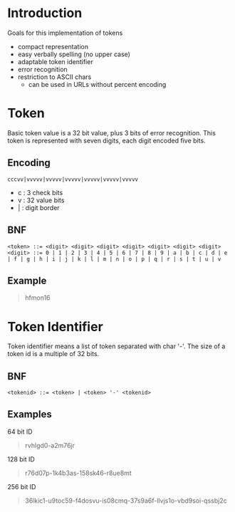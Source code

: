 Introduction
============

Goals for this implementation of tokens

- compact representation
- easy verbally spelling (no upper case)
- adaptable token identifier
- error recognition
- restriction to ASCII chars
    - can be used in URLs without percent encoding

Token
=====

Basic token value is a 32 bit value, plus 3 bits of error recognition. This token is represented with seven digits, each digit encoded five bits.

Encoding
--------

    cccvv|vvvvv|vvvvv|vvvvv|vvvvv|vvvvv|vvvvv

* c : 3 check bits
* v : 32 value bits
* | : digit border

BNF
---

    <token> ::= <digit> <digit> <digit> <digit> <digit> <digit> <digit>
    <digit> ::= 0 | 1 | 2 | 3 | 4 | 5 | 6 | 7 | 8 | 9 | a | b | c | d | e | f | g | h | i | j | k | l | m | n | o | p | q | r | s | t | u | v

Example
-------
 > hfmon16

Token Identifier
================

Token identifier means a list of token separated with char '-'. The size of a token id is a multiple of 32 bits.

BNF
---

    <tokenid> ::= <token> | <token> '-' <tokenid>

Examples
--------

64 bit ID
 > rvhlgd0-a2m76jr

128 bit ID
 > r76d07p-1k4b3as-158sk46-r8ue8mt

256 bit ID
 > 36lkic1-u9toc59-f4dosvu-is08cmq-37s9a6f-llvjs1o-vbd9soi-qssbj2c
